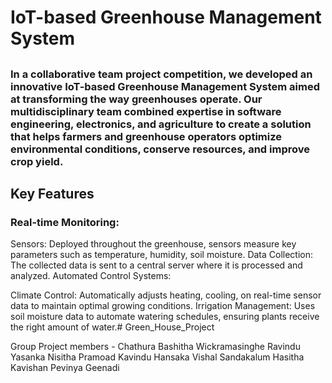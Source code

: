 # IoT-based Greenhouse Management System

## 
### In a collaborative team project competition, we developed an innovative IoT-based Greenhouse Management System aimed at transforming the way greenhouses operate. Our multidisciplinary team combined expertise in software engineering, electronics, and agriculture to create a solution that helps farmers and greenhouse operators optimize environmental conditions, conserve resources, and improve crop yield.
## Key Features
### Real-time Monitoring:

Sensors: Deployed throughout the greenhouse, sensors measure key parameters such as temperature, humidity, soil moisture.
Data Collection: The collected data is sent to a central server where it is processed and analyzed.
Automated Control Systems:

Climate Control: Automatically adjusts heating, cooling, on real-time sensor data to maintain optimal growing conditions.
Irrigation Management: Uses soil moisture data to automate watering schedules, ensuring plants receive the right amount of water.# Green_House_Project


Group Project members - 
Chathura Bashitha Wickramasinghe
Ravindu Yasanka
Nisitha Pramoad
Kavindu Hansaka
Vishal Sandakalum
Hasitha Kavishan
Pevinya Geenadi

